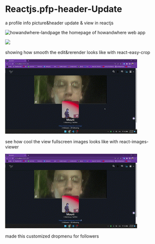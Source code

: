 # Reactjs.pfp-header-Update
a profile info picture&amp;header update &amp; view in reactjs

![howandwhere-landpage](https://github.com/Ebrahim-Ramadan/Reactjs.pfp-header-Update/assets/65041082/d3e76a9f-0b9b-4fd4-be47-4fe2707236ac)
the homepage of howandwhere web app

![](https://github.com/Ebrahim-Ramadan/Reactjs.pfp-header-Update/blob/main/howandwhere-progress/github-profileUpdate01%20-%20edit.gif)

showing how smooth the edit&rerender looks like with react-easy-crop

![](https://github.com/Ebrahim-Ramadan/Reactjs.pfp-header-Update/blob/main/howandwhere-progress/github-profileUdate03%20-view.gif)

see how cool the view fullscreen images looks like with react-images-viewer

![](https://github.com/Ebrahim-Ramadan/Reactjs.pfp-header-Update/blob/main/howandwhere-progress/github-profileUpdate02%20-%20followerdropmenu.gif)

made this customized dropmenu for followers

